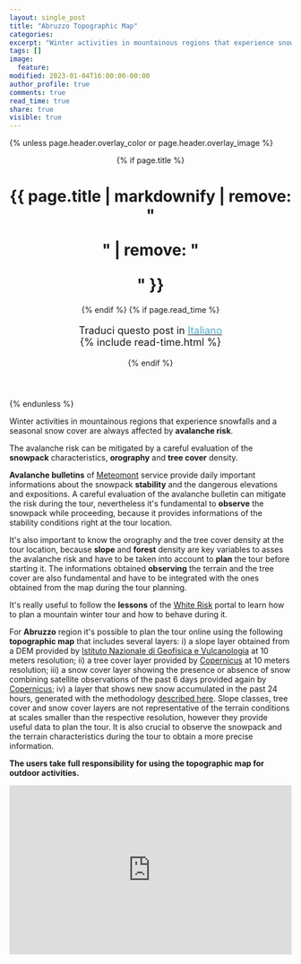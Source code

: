 ```yaml
---
layout: single_post
title: "Abruzzo Topographic Map"
categories:
excerpt: "Winter activities in mountainous regions that experience snowfalls and a seasonal snow cover..."
tags: []
image:
  feature:
modified: 2023-01-04T16:00:00-00:00 
author_profile: true
comments: true
read_time: true
share: true
visible: true
---
```

{% unless page.header.overlay_color or page.header.overlay_image %}
<header>
  {% if page.title %}<h1 class="page__title" itemprop="headline">{{ page.title | markdownify | remove: "<p>" | remove: "</p>" }}</h1>{% endif %}
  {% if page.read_time %}
    <p style="font-size:18px" class="page__meta">
      <i class="fa fa-language" aria-hidden="true"></i> Traduci questo post in <a href="{{ site.url }}{{ site.baseurl }}/_posts-ita/2018-03-10-abruzzomap-ita"><font color="#54ADC8">Italiano</font></a><BR>
      <i class="fa fa-clock-o" aria-hidden="true"></i> {% include read-time.html %}
    </p>
  {% endif %}
</header>
{% endunless %} 

Winter activities in mountainous regions that experience snowfalls and a seasonal snow cover are always affected by <b>avalanche risk</b>.

The avalanche risk can be mitigated by a careful evaluation of the <b>snowpack</b> characteristics, <b>orography</b> and <b>tree cover</b> density.

<b>Avalanche bulletins</b> of <a href="http://www.meteomont.gov.it/infoMeteo/stampaBollettinoStampa.do?settore=D" target="_blank">Meteomont</a> service provide daily important informations about the snowpack <b>stability</b> and the dangerous elevations and expositions. A careful evaluation of the avalanche bulletin can mitigate the risk during the tour, nevertheless it's fundamental to <b>observe</b> the snowpack while proceeding, because it provides informations of the stability conditions right at the tour location.

It's also important to know the orography and the tree cover density at the tour location, because <b>slope</b> and <b>forest</b> density are key variables to asses the avalanche risk and have to be taken into account to <b>plan</b> the tour before starting it. The informations obtained <b>observing</b> the terrain and the tree cover are also fundamental and have to be integrated with the ones obtained from the map during the tour planning.

It's really useful to follow the <b>lessons</b> of the <a href="https://www.whiterisk.ch/it/" target="_blank">White Risk</a> portal to learn how to plan a mountain winter tour and how to behave during it.

For <b>Abruzzo</b> region it's possible to plan the tour online using the following <b>topographic map</b> that includes several layers: i) a slope layer obtained from a DEM provided by <a href="http://tinitaly.pi.ingv.it/" target="_blank">Istituto NazionaIe di Geofisica e Vulcanologia</a> at 10 meters resolution; ii) a tree cover layer provided by <a href="https://land.copernicus.eu/pan-european/high-resolution-layers/forests/dominant-leaf-type" target="_blank">Copernicus</a> at 10 meters resolution; iii) a snow cover layer showing the presence or absence of snow combining satellite observations of the past 6 days provided again by <a href="https://land.copernicus.eu/pan-european/biophysical-parameters/high-resolution-snow-and-ice-monitoring/snow-products/snow-cover" target="_blank">Copernicus</a>; iv) a layer that shows new snow accumulated in the past 24 hours, generated with the methodology <a href="https://edrap.github.io/newsnow/" target="_blank">described here</a>. Slope classes, tree cover and snow cover layers are not representative of the terrain conditions at scales smaller than the respective resolution, however they provide useful data to plan the tour. It is also crucial to observe the snowpack and the terrain characteristics during the tour to obtain a more precise information.

<b>The users take full responsibility for using the topographic map for outdoor activities.</b>

<!--
<b><a href="https://www.oruxmaps.com" target="_blank">Oruxmaps</a> integration:</b>
<br>
<ul>
  <li>To use the slope class layer with Oruxmaps, download <a href="https://edrap.github.io/leaflet/integration/abruzzomapsources.txt" target="_blank"><b>this file</b></a> and copy it's content to the onlinemapsources.xml file.</li>
</ul>
-->

<div style="width: 100%; height: 100%; margin: 0 auto;">
<div style="position: relative; padding-top: 60%;"><iframe style="position: absolute; top: 0; left: 0; width: 100%; height: 100%;" src="https://edrap.github.io/leaflet/abruzzomap.html" frameborder="0" allowfullscreen="allowfullscreen"></iframe></div>
</div>


{% if page.comments %}
<div id="disqus_thread"></div>
<script id="dsq-count-scr" src="//https-edrap-github-io.disqus.com/count.js" async></script>
<script>
/**
*  RECOMMENDED CONFIGURATION VARIABLES: EDIT AND UNCOMMENT THE SECTION BELOW TO INSERT DYNAMIC VALUES FROM YOUR PLATFORM OR CMS.
*  LEARN WHY DEFINING THESE VARIABLES IS IMPORTANT: https://disqus.com/admin/universalcode/#configuration-variables*/
/*
var disqus_config = function () {
this.page.url = page.url;  // Replace PAGE_URL with your page's canonical URL variable
this.page.identifier = page.id; // Replace PAGE_IDENTIFIER with your page's unique identifier variable
};
*/
(function() { // DON'T EDIT BELOW THIS LINE
var d = document, s = d.createElement('script');
s.src = 'https://https-edrap-github-io.disqus.com/embed.js';
s.setAttribute('data-timestamp', +new Date());
(d.head || d.body).appendChild(s);
})();
</script>
<noscript>Please enable JavaScript to view the <a href="https://disqus.com/?ref_noscript">comments powered by Disqus.</a></noscript>
{% endif %}
